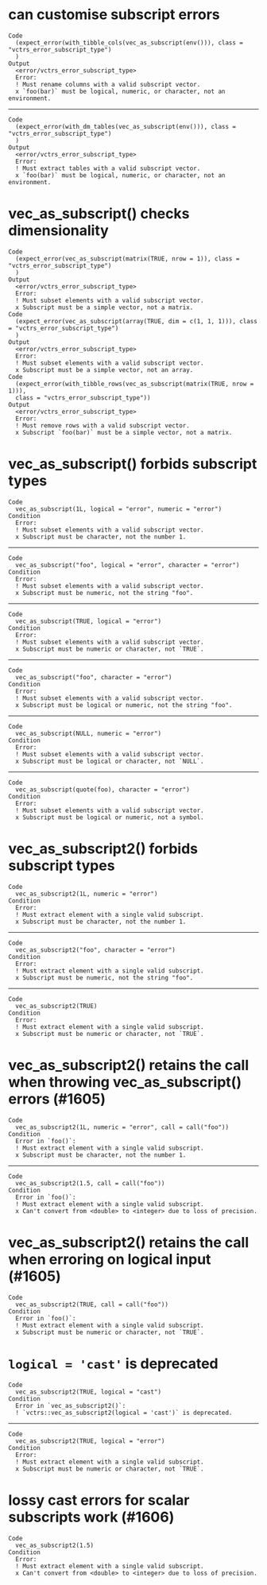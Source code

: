 # can customise subscript errors

    Code
      (expect_error(with_tibble_cols(vec_as_subscript(env())), class = "vctrs_error_subscript_type")
      )
    Output
      <error/vctrs_error_subscript_type>
      Error:
      ! Must rename columns with a valid subscript vector.
      x `foo(bar)` must be logical, numeric, or character, not an environment.

---

    Code
      (expect_error(with_dm_tables(vec_as_subscript(env())), class = "vctrs_error_subscript_type")
      )
    Output
      <error/vctrs_error_subscript_type>
      Error:
      ! Must extract tables with a valid subscript vector.
      x `foo(bar)` must be logical, numeric, or character, not an environment.

# vec_as_subscript() checks dimensionality

    Code
      (expect_error(vec_as_subscript(matrix(TRUE, nrow = 1)), class = "vctrs_error_subscript_type")
      )
    Output
      <error/vctrs_error_subscript_type>
      Error:
      ! Must subset elements with a valid subscript vector.
      x Subscript must be a simple vector, not a matrix.
    Code
      (expect_error(vec_as_subscript(array(TRUE, dim = c(1, 1, 1))), class = "vctrs_error_subscript_type")
      )
    Output
      <error/vctrs_error_subscript_type>
      Error:
      ! Must subset elements with a valid subscript vector.
      x Subscript must be a simple vector, not an array.
    Code
      (expect_error(with_tibble_rows(vec_as_subscript(matrix(TRUE, nrow = 1))),
      class = "vctrs_error_subscript_type"))
    Output
      <error/vctrs_error_subscript_type>
      Error:
      ! Must remove rows with a valid subscript vector.
      x Subscript `foo(bar)` must be a simple vector, not a matrix.

# vec_as_subscript() forbids subscript types

    Code
      vec_as_subscript(1L, logical = "error", numeric = "error")
    Condition
      Error:
      ! Must subset elements with a valid subscript vector.
      x Subscript must be character, not the number 1.

---

    Code
      vec_as_subscript("foo", logical = "error", character = "error")
    Condition
      Error:
      ! Must subset elements with a valid subscript vector.
      x Subscript must be numeric, not the string "foo".

---

    Code
      vec_as_subscript(TRUE, logical = "error")
    Condition
      Error:
      ! Must subset elements with a valid subscript vector.
      x Subscript must be numeric or character, not `TRUE`.

---

    Code
      vec_as_subscript("foo", character = "error")
    Condition
      Error:
      ! Must subset elements with a valid subscript vector.
      x Subscript must be logical or numeric, not the string "foo".

---

    Code
      vec_as_subscript(NULL, numeric = "error")
    Condition
      Error:
      ! Must subset elements with a valid subscript vector.
      x Subscript must be logical or character, not `NULL`.

---

    Code
      vec_as_subscript(quote(foo), character = "error")
    Condition
      Error:
      ! Must subset elements with a valid subscript vector.
      x Subscript must be logical or numeric, not a symbol.

# vec_as_subscript2() forbids subscript types

    Code
      vec_as_subscript2(1L, numeric = "error")
    Condition
      Error:
      ! Must extract element with a single valid subscript.
      x Subscript must be character, not the number 1.

---

    Code
      vec_as_subscript2("foo", character = "error")
    Condition
      Error:
      ! Must extract element with a single valid subscript.
      x Subscript must be numeric, not the string "foo".

---

    Code
      vec_as_subscript2(TRUE)
    Condition
      Error:
      ! Must extract element with a single valid subscript.
      x Subscript must be numeric or character, not `TRUE`.

# vec_as_subscript2() retains the call when throwing vec_as_subscript() errors (#1605)

    Code
      vec_as_subscript2(1L, numeric = "error", call = call("foo"))
    Condition
      Error in `foo()`:
      ! Must extract element with a single valid subscript.
      x Subscript must be character, not the number 1.

---

    Code
      vec_as_subscript2(1.5, call = call("foo"))
    Condition
      Error in `foo()`:
      ! Must extract element with a single valid subscript.
      x Can't convert from <double> to <integer> due to loss of precision.

# vec_as_subscript2() retains the call when erroring on logical input (#1605)

    Code
      vec_as_subscript2(TRUE, call = call("foo"))
    Condition
      Error in `foo()`:
      ! Must extract element with a single valid subscript.
      x Subscript must be numeric or character, not `TRUE`.

# `logical = 'cast'` is deprecated

    Code
      vec_as_subscript2(TRUE, logical = "cast")
    Condition
      Error in `vec_as_subscript2()`:
      ! `vctrs::vec_as_subscript2(logical = 'cast')` is deprecated.

---

    Code
      vec_as_subscript2(TRUE, logical = "error")
    Condition
      Error:
      ! Must extract element with a single valid subscript.
      x Subscript must be numeric or character, not `TRUE`.

# lossy cast errors for scalar subscripts work (#1606)

    Code
      vec_as_subscript2(1.5)
    Condition
      Error:
      ! Must extract element with a single valid subscript.
      x Can't convert from <double> to <integer> due to loss of precision.


